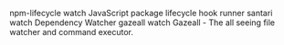 npm-lifecycle	watch	JavaScript package lifecycle hook runner
santari	watch	Dependency Watcher
gazeall	watch	Gazeall - The all seeing file watcher and command executor.
